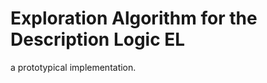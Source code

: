 Exploration Algorithm for the Description Logic EL
==================================================

a prototypical implementation.
